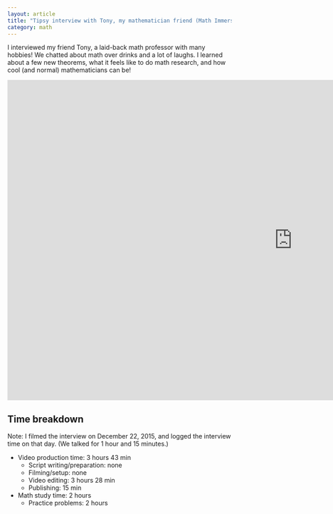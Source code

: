 ```yaml
---
layout: article
title: "Tipsy interview with Tony, my mathematician friend (Math Immersion Month Day 24)"
category: math
---
```


I interviewed my friend Tony, a laid-back math professor with many hobbies! We chatted about math over drinks and a lot of laughs. I learned about a few new theorems, what it feels like to do math research, and how cool (and normal) mathematicians can be!

<iframe width="1280" height="720" src="https://www.youtube.com/embed/ay1ehYifnW8" frameborder="0" allowfullscreen></iframe>

## Time breakdown
Note: I filmed the interview on December 22, 2015, and logged the interview time on that day. (We talked for 1 hour and 15 minutes.)

- Video production time: 3 hours 43 min
  - Script writing/preparation: none
  - Filming/setup: none
  - Video editing: 3 hours 28 min
  - Publishing: 15 min
- Math study time: 2 hours
  - Practice problems: 2 hours